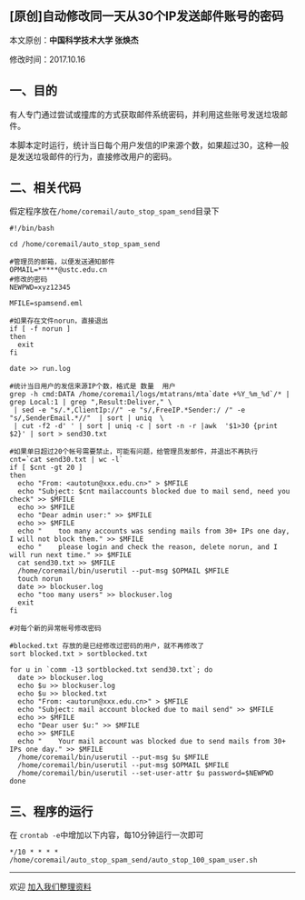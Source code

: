 ## [原创]自动修改同一天从30个IP发送邮件账号的密码

本文原创：**中国科学技术大学 张焕杰**

修改时间：2017.10.16

## 一、目的

有人专门通过尝试或撞库的方式获取邮件系统密码，并利用这些账号发送垃圾邮件。

本脚本定时运行，统计当日每个用户发信的IP来源个数，如果超过30，这种一般是发送垃圾邮件的行为，直接修改用户的密码。

## 二、相关代码

假定程序放在`/home/coremail/auto_stop_spam_send`目录下

```
#!/bin/bash

cd /home/coremail/auto_stop_spam_send

#管理员的邮箱，以便发送通知邮件
OPMAIL=*****@ustc.edu.cn
#修改的密码
NEWPWD=xyz12345

MFILE=spamsend.eml

#如果存在文件norun，直接退出
if [ -f norun ]
then
  exit
fi

date >> run.log

#统计当日用户的发信来源IP个数，格式是 数量  用户
grep -h cmd:DATA /home/coremail/logs/mtatrans/mta`date +%Y_%m_%d`/* | grep Local:1 | grep ",Result:Deliver," \
 | sed -e "s/.*,ClientIp://" -e "s/,FreeIP.*Sender:/ /" -e "s/,SenderEmail.*//"  | sort | uniq  \
 | cut -f2 -d' ' | sort | uniq -c | sort -n -r |awk  '$1>30 {print $2}' | sort > send30.txt

#如果单日超过20个帐号需要禁止，可能有问题，给管理员发邮件，并退出不再执行
cnt=`cat send30.txt | wc -l`
if [ $cnt -gt 20 ]
then
  echo "From: <autotun@xxx.edu.cn>" > $MFILE
  echo "Subject: $cnt mailaccounts blocked due to mail send, need you check" >> $MFILE
  echo >> $MFILE
  echo "Dear admin user:" >> $MFILE
  echo >> $MFILE
  echo "    too many accounts was sending mails from 30+ IPs one day, I will not block them." >> $MFILE
  echo "    please login and check the reason, delete norun, and I will run next time." >> $MFILE
  cat send30.txt >> $MFILE
  /home/coremail/bin/userutil --put-msg $OPMAIL $MFILE
  touch norun
  date >> blockuser.log
  echo "too many users" >> blockuser.log
  exit
fi

#对每个新的异常帐号修改密码

#blocked.txt 存放的是已经修改过密码的用户，就不再修改了
sort blocked.txt > sortblocked.txt

for u in `comm -13 sortblocked.txt send30.txt`; do
  date >> blockuser.log
  echo $u >> blockuser.log
  echo $u >> blocked.txt
  echo "From: <autorun@xxx.edu.cn>" > $MFILE
  echo "Subject: mail account blocked due to mail send" >> $MFILE
  echo >> $MFILE
  echo "Dear user $u:" >> $MFILE
  echo >> $MFILE
  echo "    Your mail account was blocked due to send mails from 30+ IPs one day." >> $MFILE
  /home/coremail/bin/userutil --put-msg $u $MFILE
  /home/coremail/bin/userutil --put-msg $OPMAIL $MFILE
  /home/coremail/bin/userutil --set-user-attr $u password=$NEWPWD
done

````

## 三、程序的运行

在 `crontab -e`中增加以下内容，每10分钟运行一次即可
````
*/10 * * * * /home/coremail/auto_stop_spam_send/auto_stop_100_spam_user.sh
````

***
欢迎 [加入我们整理资料](https://github.com/bg6cq/ITTS)
